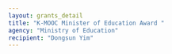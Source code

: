 ```yaml
---
layout: grants_detail
title: "K-MOOC Minister of Education Award "
agency: "Ministry of Education"
recipient: "Dongsun Yim"
---
```

